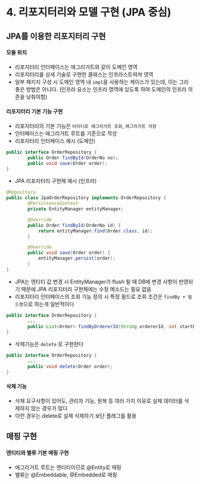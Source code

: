 # 4. 리포지터리와 모델 구현 (JPA 중심)

## JPA를 이용한 리포지터리 구현
#### 모듈 위치
- 리포지터리 인터페이스는 애그리거트와 같이 도메인 영역
- 리포지터리를 상세 기술로 구현한 클래스는 인프라스트럭쳐 영역
- 일부 패키지 구성 시 도메인 영역 내 `impl`을 사용하는 케이스가 있는데, 이는 그리 좋은 방법은 아니다. (인프라 요소는 인프라 영역에 있도록 하여 도메인의 인프라 의존을 낮춰야함)

#### 리포지터리 기본 기능 구현
- 리포지터리의 기본 기능은 `아이디로 애그리거트 조회`, `애그리거트 저장`
- 인터페이스는 애그리거트 루트를 기준으로 작성
- 리포지터리 인터페이스 예시 (도메인)
```java
public interface OrderRepository {
        public Order findById(OrderNo no);
        public void save(Order order);
} 
```
- JPA 리포지터리 구현체 예시 (인프라)
```java
@Repository
public class JpaOrderRepository implements OrderRepository {
        @PersistenceContext
        private EntityManager entityManager;

        @Override
        public Order findById(OrderNo id) {
            return entityManager.find(Order.class, id);
        }

        @Override
        public void save(Order order) {
            entityManager.persist(order);
        }
}
```
- JPA는 엔티티 값 변경 시 EntityManager가 flush 될 때 DB에 변경 사항이 반영되기 때문에 JPA 리포지터리 구현체에는 수정 메소드는 필요 없음
- 리포지터리 인터페이스의 조회 기능 정의 시 특정 필드로 조회 조건은 `findBy + 필드명`으로 하는게 일반적이다
```java
public interface OrderRepository {
        ...
        public List<Order> findByOrdererId(String ordererId, int startRow, int size);
} 
```
- 삭제기능은 `delete` 로 구현한다
```java
public interface OrderRepository {
        ...
        public void delete(Order order);
} 
```

#### 삭제 기능
- 삭제 요구사항이 있어도, 관리자 기능, 원복 등 여러 가지 이유로 실제 데이터를 삭제하지 않는 경우가 많다
- 이런 경우는 delete로 실제 삭제하기 보단 플래그를 활용

## 매핑 구현
#### 엔티티와 밸류 기본 매핑 구현
- 애그리거트 루트는 엔티티이므로 @Entity로 매핑
- 밸류는 @Embeddable, @Embedded로 매핑